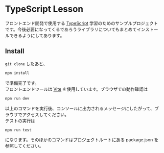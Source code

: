 # TypeScript Lesson

フロントエンド開発で使用する [TypeScript](https://www.typescriptlang.org/) 学習のためのサンプルプロジェクトです。今後必要になってくるであろうライブラリについてもまとめてインストールできるようにしてあります。

## Install

`git clone` したあと、

```bash
npm install
```

で準備完了です。  
フロントエンドツールは [Vite](https://vitejs.dev/) を使用しています。ブラウザでの動作確認は

```bash
npm run dev
```

以上のコマンドを実行後、コンソールに出力されるメッセージにしたがって、ブラウザでアクセスしてください。  
テストの実行は

```bash
npm run test
```

になります。そのほかのコマンドはプロジェクトルートにある package.json を参照してください。
